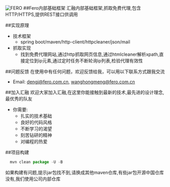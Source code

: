 ![FERO](http://tailicaiop.fero.com.cn/upload/picture/20151215/big/20151215000245.png)
##Fero内部基础框架
汇融内部基础框架,抓取免费代理,包含HTTP/HTTPS,提供REST接口供调用

##实现原理

* 技术框架
    * spring boot/maven/http-client/httpcleaner/json/mail
* 抓取实现
    * 找到免费代理网站,通过http抓取网页信息,通过htmlcleaner解析xpath,直接定位到ip元素,通过定时任务不断轮询ip列表,检验代理有效性

##问题反馈
在使用中有任何问题，欢迎反馈给我，可以用以下联系方式跟我交流

* Email: dengj@fero.com.cn, wanghongmeng@fero.com.cn

##加入汇融
欢迎大家加入汇融,在这里你能接触到最新的技术,最先进的设计理念,最优秀的队友

* 你需要:
    * 扎实的技术基础
    * 良好的代码风格
    * 不断学习的渴望
    * 刻苦钻研的精神
    * 对编程的热爱

##项目构建

```javascript
  mvn clean package -U -B
```
如果构建有问题,提示jar包找不到,请换成其他maven仓库,有些jar包开源中国仓库没有,我们使用公司内部仓库